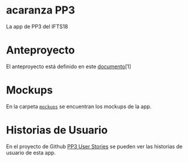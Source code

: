 # acaranza PP3

La app de PP3 del IFTS18

# Anteproyecto

El anteproyecto está definido en este [documento](https://docs.google.com/document/d/1S3DGBCOWCxnysYl58zRI5p3nQugF-5Av/edit#heading=h.gjdgxs)[1]



# Mockups

En la carpeta [`mockups`](/mockups/) se encuentran los mockups de la app.

# Historias de Usuario

En el proyecto de Github [PP3 User Stories](https://github.com/Acaranza/PP3/projects/1)
se pueden ver las historias de usuario de esta app.


